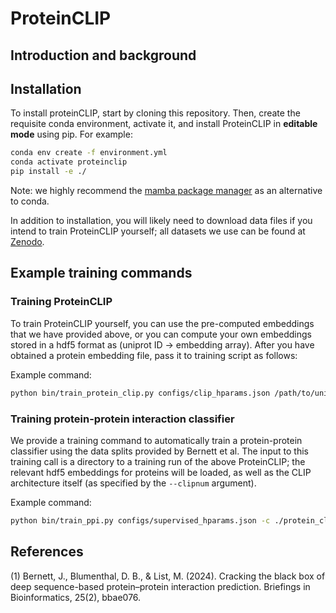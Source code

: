 # ProteinCLIP

## Introduction and background

## Installation

To install proteinCLIP, start by cloning this repository. Then, create the requisite conda environment, activate it, and install ProteinCLIP in **editable mode** using pip. For example:

```bash
conda env create -f environment.yml
conda activate proteinclip
pip install -e ./
```

Note: we highly recommend the [mamba package manager](https://mamba.readthedocs.io/en/latest/installation/mamba-installation.html) as an alternative to conda. 

In addition to installation, you will likely need to download data files if you intend to train ProteinCLIP yourself; all datasets we use can be found at [Zenodo](https://zenodo.org/records/11176863). 

## Example training commands

### Training ProteinCLIP

To train ProteinCLIP yourself, you can use the pre-computed embeddings that we have provided above, or you can compute your own embeddings stored in a hdf5 format as (uniprot ID -> embedding array). After you have obtained a protein embedding file, pass it to training script as follows:

Example command:
```bash
python bin/train_protein_clip.py configs/clip_hparams.json /path/to/uniprot_sprot.dat.gz /path/to/protein_embedding.hdf5 --unitnorm -g text-embedding-3-large
```

### Training protein-protein interaction classifier

We provide a training command to automatically train a protein-protein classifier using the data splits provided by Bernett et al. The input to this training call is a directory to a training run of the above ProteinCLIP; the relevant hdf5 embeddings for proteins will be loaded, as well as the CLIP architecture itself (as specified by the `--clipnum` argument). 

Example command:
```bash
python bin/train_ppi.py configs/supervised_hparams.json -c ./protein_clip/version_0 --clipnum 1 -n ppi_classifier
```

## References
(1) Bernett, J., Blumenthal, D. B., & List, M. (2024). Cracking the black box of deep sequence-based protein–protein interaction prediction. Briefings in Bioinformatics, 25(2), bbae076.
